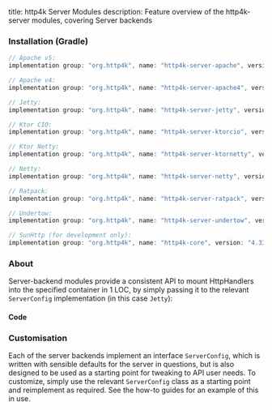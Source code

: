 title: http4k Server Modules
description: Feature overview of the http4k-server modules, covering Server backends

### Installation (Gradle)

```groovy
// Apache v5: 
implementation group: "org.http4k", name: "http4k-server-apache", version: "4.33.1.0"

// Apache v4: 
implementation group: "org.http4k", name: "http4k-server-apache4", version: "4.33.1.0"

// Jetty: 
implementation group: "org.http4k", name: "http4k-server-jetty", version: "4.33.1.0"

// Ktor CIO: 
implementation group: "org.http4k", name: "http4k-server-ktorcio", version: "4.33.1.0"

// Ktor Netty: 
implementation group: "org.http4k", name: "http4k-server-ktornetty", version: "4.33.1.0"

// Netty: 
implementation group: "org.http4k", name: "http4k-server-netty", version: "4.33.1.0"

// Ratpack: 
implementation group: "org.http4k", name: "http4k-server-ratpack", version: "4.33.1.0"

// Undertow: 
implementation group: "org.http4k", name: "http4k-server-undertow", version: "4.33.1.0"

// SunHttp (for development only): 
implementation group: "org.http4k", name: "http4k-core", version: "4.33.1.0"
```

### About
Server-backend modules provide a consistent API to mount HttpHandlers into the specified container in 1 LOC, by 
simply passing it to the relevant `ServerConfig` implementation (in this case `Jetty`):

#### Code [<img class="octocat"/>](https://github.com/http4k/http4k/blob/master/src/docs/guide/reference/servers/example_http.kt)

<script src="https://gist-it.appspot.com/https://github.com/http4k/http4k/blob/master/src/docs/guide/reference/servers/example_http.kt"></script>

### Customisation
Each of the server backends implement an interface `ServerConfig`, which is written with sensible defaults for the server in questions, 
but is also designed to be used as a starting point for tweaking to API user needs. To customize, simply use the relevant `ServerConfig` 
class as a starting point and reimplement as required. See the how-to guides for an example of this in use.
